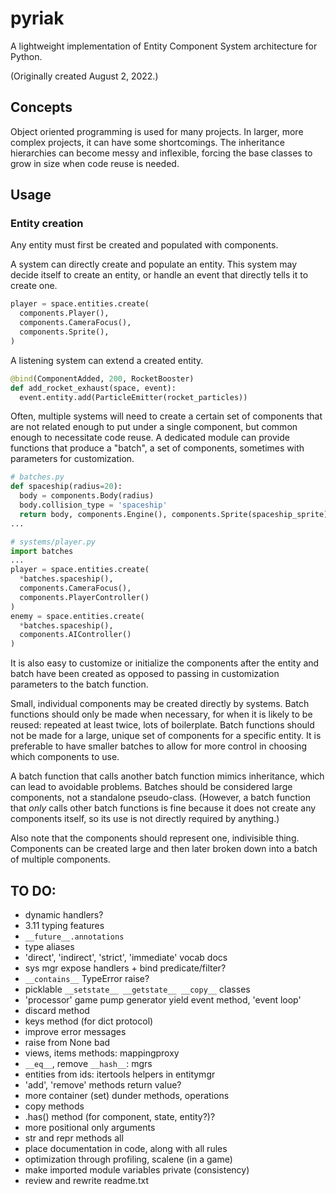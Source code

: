 # pyriak
A lightweight implementation of Entity Component System architecture for Python.

(Originally created August 2, 2022.)


## Concepts
Object oriented programming is used for many projects.
In larger, more complex projects, it can have some shortcomings.
The inheritance hierarchies can become messy and inflexible,
forcing the base classes to grow in size when code reuse is needed.


## Usage



### Entity creation
Any entity must first be created and populated with components.

A system can directly create and populate an entity.
This system may decide itself to create an entity, or handle an event that
directly tells it to create one.
```py
player = space.entities.create(
  components.Player(),
  components.CameraFocus(),
  components.Sprite(),
)
```
A listening system can extend a created entity.
```py
@bind(ComponentAdded, 200, RocketBooster)
def add_rocket_exhaust(space, event):
  event.entity.add(ParticleEmitter(rocket_particles))
```

Often, multiple systems will need to create a certain set of components that are not
related enough to put under a single component, but common enough to necessitate code reuse.
A dedicated module can provide functions that
produce a "batch", a set of components, sometimes with parameters for customization.
```py
# batches.py
def spaceship(radius=20):
  body = components.Body(radius)
  body.collision_type = 'spaceship'
  return body, components.Engine(), components.Sprite(spaceship_sprite)
...
```
```py
# systems/player.py
import batches
...
player = space.entities.create(
  *batches.spaceship(),
  components.CameraFocus(),
  components.PlayerController()
)
enemy = space.entities.create(
  *batches.spaceship(),
  components.AIController()
)
```
It is also easy to customize or initialize the components after the entity and batch have been created
as opposed to passing in customization parameters to the batch function.

Small, individual components may be created directly by systems.
Batch functions should only be made when necessary, for when it is likely to be reused:
repeated at least twice, lots of boilerplate.
Batch functions should not be made for a large, unique set of components for a specific entity.
It is preferable to have smaller batches to allow for more control in choosing which components to use.

A batch function that calls another batch function mimics inheritance, which can lead to
avoidable problems.
Batches should be considered large components, not a standalone pseudo-class.
(However, a batch function that *only* calls other batch functions is fine because it
does not create any components itself, so its use is not directly required by anything.)

Also note that the components should represent one, indivisible thing.
Components can be created large and then later broken down into a batch of multiple components.
 

## TO DO:
- dynamic handlers?
- 3.11 typing features
- `__future__.annotations`
- type aliases
- 'direct', 'indirect', 'strict', 'immediate' vocab docs
- sys mgr expose handlers + bind predicate/filter?
- `__contains__` TypeError raise?
- picklable `__setstate__ __getstate__ __copy__` classes
- 'processor' game pump generator yield event method, 'event loop'
- discard method
- keys method (for dict protocol)
- improve error messages
- raise from None bad
- views, items methods: mappingproxy
- `__eq__`, remove `__hash__`: mgrs
- entities from ids: itertools helpers in entitymgr
- 'add', 'remove' methods return value?
- more container (set) dunder methods, operations
- copy methods
- .has() method (for component, state, entity?)?
- more positional only arguments
- str and repr methods all
- place documentation in code, along with all rules
- optimization through profiling, scalene (in a game)
- make imported module variables private (consistency)
- review and rewrite readme.txt
